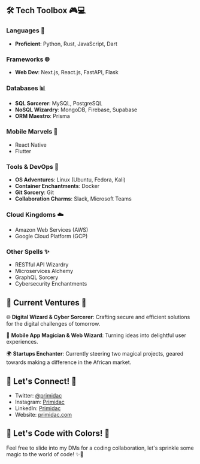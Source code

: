 ## 🛠️ Tech Toolbox 🎮💻

### Languages 🚀

- **Proficient**: Python, Rust, JavaScript, Dart


### Frameworks 🌐

- **Web Dev**: Next.js, React.js, FastAPI, Flask


### Databases 📊

- **SQL Sorcerer**: MySQL, PostgreSQL
- **NoSQL Wizardry**: MongoDB, Firebase, Supabase
- **ORM Maestro**: Prisma

### Mobile Marvels 📱

- React Native
- Flutter

### Tools & DevOps 🔧

- **OS Adventures**: Linux (Ubuntu, Fedora, Kali)
- **Container Enchantments**: Docker
- **Git Sorcery**: Git
- **Collaboration Charms**: Slack, Microsoft Teams

### Cloud Kingdoms ☁️

- Amazon Web Services (AWS)
- Google Cloud Platform (GCP)


### Other Spells ✨

- RESTful API Wizardry
- Microservices Alchemy
- GraphQL Sorcery
- Cybersecurity Enchantments

## 🚀 Current Ventures 🚀

🌐 **Digital Wizard & Cyber Sorcerer**: Crafting secure and efficient solutions for the digital challenges of tomorrow.

📱 **Mobile App Magician & Web Wizard**: Turning ideas into delightful user experiences.

🌍 **Startups Enchanter**: Currently steering two magical projects, geared towards making a difference in the African market.

## 🌈 Let's Connect! 🚀

- Twitter: [@primidac](https://twitter.com/primidac)
- Instagram: [Primidac](https://instagram.com/pri.midac)
- LinkedIn: [Primidac](https://www.linkedin.com/in/primidac/)
- Website: [primidac.com](https://primidac.com)

## 🎨 Let's Code with Colors! 🎨

Feel free to slide into my DMs for a coding collaboration, let's sprinkle some magic to the world of code! ✨🦄
